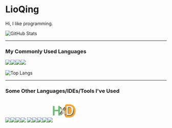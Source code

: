 # LioQing
 
Hi, I like programming.

![GitHub Stats](https://github-readme-stats.vercel.app/api?username=LioQing&show_icons=true&title_color=fff&icon_color=79ff97&text_color=9f9f9f&bg_color=151515)

---

### My Commonly Used Languages

<img height="72" src="https://upload.wikimedia.org/wikipedia/commons/1/18/ISO_C%2B%2B_Logo.svg"><img height="72" src="https://cdn.jsdelivr.net/gh/devicons/devicon/icons/csharp/csharp-original.svg"><img height="72" src="https://raw.githubusercontent.com/rust-lang/rust-artwork/master/logo/rust-logo-512x512.png"><img height="72" src="https://cdn.jsdelivr.net/gh/devicons/devicon/icons/c/c-original.svg">

![Top Langs](https://github-readme-stats.vercel.app/api/top-langs/?username=LioQing&title_color=fff&icon_color=79ff97&text_color=9f9f9f&bg_color=151515)

---

### Some Other Languages/IDEs/Tools I've Used

<img height="72" src="https://cdn.jsdelivr.net/gh/devicons/devicon/icons/javascript/javascript-original.svg"><img height="72" src="https://cdn.jsdelivr.net/gh/devicons/devicon/icons/python/python-original.svg"><img height="72" src="https://cdn.jsdelivr.net/gh/devicons/devicon/icons/html5/html5-original-wordmark.svg"><img height="72" src="https://cdn.jsdelivr.net/gh/devicons/devicon/icons/lua/lua-original-wordmark.svg"><span>  </span><img height="72" src="https://raw.githubusercontent.com/dotnet/brand/6afb87c4c601815acdc5d313ba15bded910ade36/logo/dotnet-logo.svg"><img height="72" src="https://cdn.jsdelivr.net/gh/devicons/devicon/icons/vscode/vscode-original.svg"><img height="72" src="https://upload.wikimedia.org/wikipedia/commons/5/59/Visual_Studio_Icon_2019.svg"><img height="72" src="https://upload.wikimedia.org/wikipedia/en/b/be/Aseprite_logo_128.png"><img height="72" src="https://download.blender.org/branding/community/blender_community_badge_white.svg"><img height="72" src="https://raw.githubusercontent.com/LioQing/LioQing/main/assets/hxd.png">
